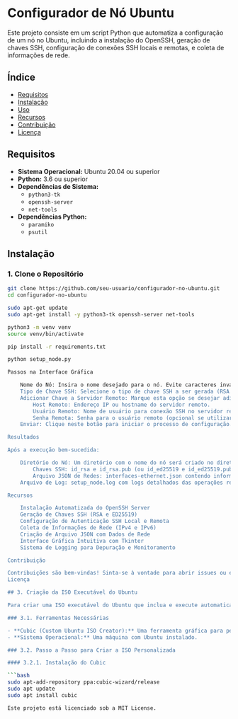 # Configurador de Nó Ubuntu

Este projeto consiste em um script Python que automatiza a configuração de um nó no Ubuntu, incluindo a instalação do OpenSSH, geração de chaves SSH, configuração de conexões SSH locais e remotas, e coleta de informações de rede.

## Índice

- [Requisitos](#requisitos)
- [Instalação](#instalação)
- [Uso](#uso)
- [Recursos](#recursos)
- [Contribuição](#contribuição)
- [Licença](#licença)

## Requisitos

- **Sistema Operacional:** Ubuntu 20.04 ou superior
- **Python:** 3.6 ou superior
- **Dependências de Sistema:**
  - `python3-tk`
  - `openssh-server`
  - `net-tools`
- **Dependências Python:**
  - `paramiko`
  - `psutil`

## Instalação

### 1. Clone o Repositório

```bash
git clone https://github.com/seu-usuario/configurador-no-ubuntu.git
cd configurador-no-ubuntu

sudo apt-get update
sudo apt-get install -y python3-tk openssh-server net-tools

python3 -m venv venv
source venv/bin/activate

pip install -r requirements.txt

python setup_node.py

Passos na Interface Gráfica

    Nome do Nó: Insira o nome desejado para o nó. Evite caracteres inválidos como <, >, :, ", /, \, |, ?, *.
    Tipo de Chave SSH: Selecione o tipo de chave SSH a ser gerada (RSA ou ED25519).
    Adicionar Chave a Servidor Remoto: Marque esta opção se desejar adicionar a chave pública a um servidor remoto. Se marcada, serão exibidos campos adicionais para inserir:
        Host Remoto: Endereço IP ou hostname do servidor remoto.
        Usuário Remoto: Nome de usuário para conexão SSH no servidor remoto.
        Senha Remota: Senha para o usuário remoto (opcional se utilizar autenticação por senha).
    Enviar: Clique neste botão para iniciar o processo de configuração.

Resultados

Após a execução bem-sucedida:

    Diretório do Nó: Um diretório com o nome do nó será criado no diretório atual, contendo:
        Chaves SSH: id_rsa e id_rsa.pub (ou id_ed25519 e id_ed25519.pub).
        Arquivo JSON de Redes: interfaces-ethernet.json contendo informações detalhadas das interfaces de rede e do gateway padrão.
    Arquivo de Log: setup_node.log com logs detalhados das operações realizadas.

Recursos

    Instalação Automatizada do OpenSSH Server
    Geração de Chaves SSH (RSA e ED25519)
    Configuração de Autenticação SSH Local e Remota
    Coleta de Informações de Rede (IPv4 e IPv6)
    Criação de Arquivo JSON com Dados de Rede
    Interface Gráfica Intuitiva com Tkinter
    Sistema de Logging para Depuração e Monitoramento

Contribuição

Contribuições são bem-vindas! Sinta-se à vontade para abrir issues ou enviar pull requests com melhorias, correções de bugs ou novos recursos.
Licença

## 3. Criação da ISO Executável do Ubuntu

Para criar uma ISO executável do Ubuntu que inclua e execute automaticamente o script `setup_node.py`, você precisará personalizar uma imagem do Ubuntu Live CD. Este processo envolve várias etapas, incluindo a modificação do ambiente de inicialização, inclusão de pacotes e scripts personalizados, e a criação da imagem ISO final.

### 3.1. Ferramentas Necessárias

- **Cubic (Custom Ubuntu ISO Creator):** Uma ferramenta gráfica para personalizar imagens do Ubuntu.
- **Sistema Operacional:** Uma máquina com Ubuntu instalado.

### 3.2. Passo a Passo para Criar a ISO Personalizada

#### 3.2.1. Instalação do Cubic

```bash
sudo apt-add-repository ppa:cubic-wizard/release
sudo apt update
sudo apt install cubic

Este projeto está licenciado sob a MIT License.